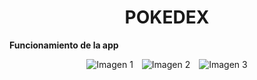 <h1 align="center">POKEDEX</h1>

**Funcionamiento de la app**
<p align="center">
  <img src="https://i.postimg.cc/yxFkfGHx/imagen-2023-12-03-202847652.png" alt="Imagen 1" style="margin-right: 10px;"/>
  <img src="https://i.postimg.cc/PqRgcrXV/imagen-2023-12-03-203320400.png" alt="Imagen 2" style="margin-right: 10px;"/>
  <img src="https://i.postimg.cc/xjHwx2Wg/imagen-2023-12-03-203354149.png" alt="Imagen 3"/>
</p>
